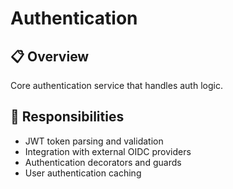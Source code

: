 # Authentication

## 📋 Overview
Core authentication service that handles auth logic.

## 🎯 Responsibilities
- JWT token parsing and validation
- Integration with external OIDC providers
- Authentication decorators and guards
- User authentication caching
